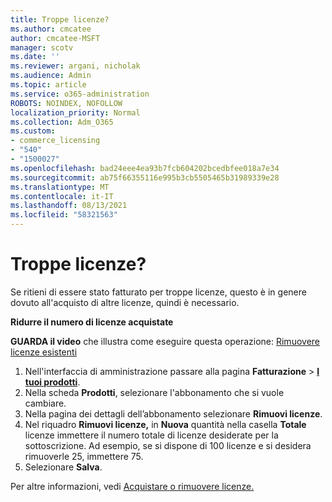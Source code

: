 ```yaml
---
title: Troppe licenze?
ms.author: cmcatee
author: cmcatee-MSFT
manager: scotv
ms.date: ''
ms.reviewer: argani, nicholak
ms.audience: Admin
ms.topic: article
ms.service: o365-administration
ROBOTS: NOINDEX, NOFOLLOW
localization_priority: Normal
ms.collection: Adm_O365
ms.custom:
- commerce_licensing
- "540"
- "1500027"
ms.openlocfilehash: bad24eee4ea93b7fcb604202bcedbfee018a7e34
ms.sourcegitcommit: ab75f66355116e995b3cb5505465b31989339e28
ms.translationtype: MT
ms.contentlocale: it-IT
ms.lasthandoff: 08/13/2021
ms.locfileid: "58321563"
---
```

# <a name="too-many-licenses"></a>Troppe licenze?

Se ritieni di essere stato fatturato per troppe licenze, questo è in genere dovuto all'acquisto di altre licenze, quindi è necessario.
  
**Ridurre il numero di licenze acquistate**

**GUARDA il video** che illustra come eseguire questa operazione: [Rimuovere licenze esistenti](https://go.microsoft.com/fwlink/p/?linkid=2154938)
  
1. Nell'interfaccia di amministrazione passare alla pagina **Fatturazione** \> **[I tuoi prodotti](https://go.microsoft.com/fwlink/p/?linkid=842054)**.
2. Nella scheda **Prodotti**, selezionare l'abbonamento che si vuole cambiare.
3. Nella pagina dei dettagli dell’abbonamento selezionare **Rimuovi licenze**.
4. Nel riquadro **Rimuovi licenze,** in **Nuova** quantità nella casella **Totale** licenze immettere il numero totale di licenze desiderate per la sottoscrizione. Ad esempio, se si dispone di 100 licenze e si desidera rimuoverle 25, immettere 75.
5. Selezionare **Salva**.

Per altre informazioni, vedi [Acquistare o rimuovere licenze.](https://docs.microsoft.com/microsoft-365/commerce/licenses/buy-licenses)